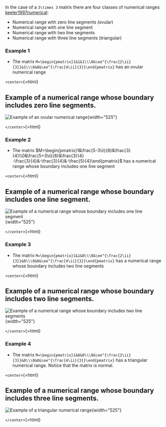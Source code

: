 In the case of a ``3\times 3`` matrix there are four classes of
numerical ranges [keeler1997numerical](@cite):

-   Numerical range with zero line segments (ovular)
-   Numerical range with one line segment
-   Numerical range with two line segments
-   Numerical range with three line segments (triangular)

### Example 1

-   The matrix
    ``M=\begin{pmatrix}1&1&1\\\0&\ee^{\frac{2\ii}{3}}&1\\\0&0&\ee^{\frac{4\ii}{3}}\end{pmatrix}``
    has an ovular numerical range

`<center>`{=html}

  Example of a numerical range whose boundary includes zero line segments.
  -----------------------------------------------------------------------------------
  ![Example of an ovular numerical range](/properties/3x3_round_3.png){width="525"}

`</center>`{=html}

### Example 2

-   The matrix
    \$M=\begin{pmatrix}1&\frac{5-3\ii}{8}&\frac{3}{4}\\\0&\frac{5+3\ii}{8}&\frac{3}{4}\
    -\frac{3}{4}&-\frac{3}{4}&-\frac{5}{4}\end{pmatrix}\$ has a
    numerical range whose boundary includes one line segment

`<center>`{=html}

  Example of a numerical range whose boundary includes one line segment.
  --------------------------------------------------------------------------------------------------------------------
  ![Example of a numerical range whose boundary includes one line segment](/properties/3x3_round_2.png){width="525"}

`</center>`{=html}

### Example 3

-   The matrix
    ``M=\begin{pmatrix}1&1&0\\\0&\ee^{\frac{2\ii}{3}}&0\\\0&0&\ee^{\frac{4\ii}{3}}\end{pmatrix}``
    has a numerical range whose boundary includes two line segments

`<center>`{=html}

  Example of a numerical range whose boundary includes two line segments.
  ---------------------------------------------------------------------------------------------------------------------
  ![Example of a numerical range whose boundary includes two line segments](/properties/3x3_round_1.png){width="525"}

`</center>`{=html}

### Example 4

-   The matrix
    ``M=\begin{pmatrix}1&0&0\\\0&\ee^{\frac{2\ii}{3}}&0\\\0&0&\ee^{\frac{4\ii}{3}}\end{pmatrix}``
    has a triangular numerical range. Notice that the matrix is normal.

`<center>`{=html}

  Example of a numerical range whose boundary includes three line segments.
  ---------------------------------------------------------------------------------------
  ![Example of a triangular numerical range](/properties/3x3_triangle.png){width="525"}

`</center>`{=html}

